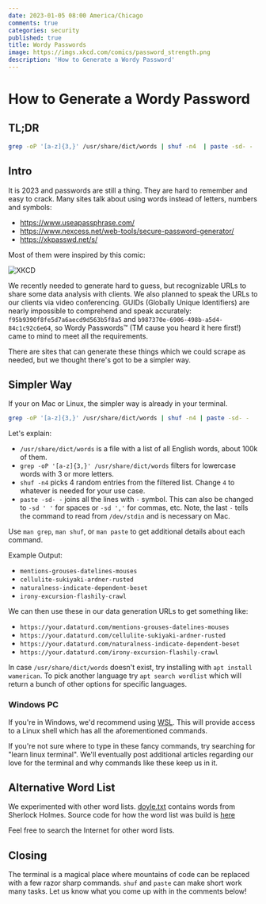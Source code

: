 ```yaml
---
date: 2023-01-05 08:00 America/Chicago
comments: true
categories: security
published: true
title: Wordy Passwords
image: https://imgs.xkcd.com/comics/password_strength.png
description: 'How to Generate a Wordy Password'
---
```

# How to Generate a Wordy Password

## TL;DR
```sh
grep -oP '[a-z]{3,}' /usr/share/dict/words | shuf -n4  | paste -sd- -
```


## Intro

It is 2023 and passwords are still a thing. They are hard to remember and easy to crack.
Many sites talk about using words instead of letters, numbers and symbols:

- https://www.useapassphrase.com/
- https://www.nexcess.net/web-tools/secure-password-generator/
- https://xkpasswd.net/s/

Most of them were inspired by this comic:

<img class="featured" src="https://imgs.xkcd.com/comics/password_strength.png" alt="XKCD" />

We recently needed to generate hard to guess, but recognizable URLs to share
some data analysis with clients. We also planned to speak the URLs to our clients via video conferencing.
GUIDs (Globally Unique Identifiers) are nearly impossible to comprehend and speak accurately:
`f95b9390f8fe5d7a6aecd9d563b5f8a5` and `b987370e-6906-498b-a5d4-84c1c92c6e64`,
so Wordy Passwords™ (TM cause you heard it here first!) came to mind to meet all the requirements.

There are sites that can generate these things which we could scrape as needed, but we thought there's
got to be a simpler way.

## Simpler Way

If your on Mac or Linux, the simpler way is already in your terminal.

```sh
grep -oP '[a-z]{3,}' /usr/share/dict/words | shuf -n4 | paste -sd- -
```

Let's explain:

- `/usr/share/dict/words` is a file with a list of all English words, about 100k of them.
- `grep -oP '[a-z]{3,}' /usr/share/dict/words` filters for lowercase words with 3 or more letters.
- `shuf -n4` picks 4 random entries from the filtered list. Change `4` to whatever is needed for your use case.
- `paste -sd- -` joins all the lines with `-` symbol. This can also be changed to `-sd ' '` for spaces or `-sd ','` for commas, etc.
  Note, the last `-` tells the command to read from `/dev/stdin` and is necessary on Mac.

Use `man grep`, `man shuf`, or `man paste` to get additional details about each command.

Example Output:

- `mentions-grouses-datelines-mouses`
- `cellulite-sukiyaki-ardner-rusted`
- `naturalness-indicate-dependent-beset`
- `irony-excursion-flashily-crawl`

We can then use these in our data generation URLs to get something like:

- `https://your.dataturd.com/mentions-grouses-datelines-mouses`
- `https://your.dataturd.com/cellulite-sukiyaki-ardner-rusted`
- `https://your.dataturd.com/naturalness-indicate-dependent-beset`
- `https://your.dataturd.com/irony-excursion-flashily-crawl`

In case `/usr/share/dict/words` doesn't exist, try installing with `apt install wamerican`.
To pick another language try `apt search wordlist` which will return a bunch of other options for specific languages.

### Windows PC

If you're in Windows, we'd recommend using [WSL](https://learn.microsoft.com/en-us/windows/wsl/install).
This will provide access to a Linux shell which has all the aforementioned commands.

If you're not sure where to type in these fancy commands, try searching for "learn linux terminal". We'll eventually post additional
articles regarding our love for the terminal and why commands like these keep us in it.

## Alternative Word List

We experimented with other word lists. [doyle.txt](https://www.dataturd.com/words/doyle.txt) contains words from
Sherlock Holmes. Source code for how the word list was build is [here](https://github.com/ddrscott/wordy-passwords)

Feel free to search the Internet for other word lists.

## Closing

The terminal is a magical place where mountains of code can be replaced with a few razor sharp commands.
`shuf` and `paste` can make short work many tasks. Let us know what you come up with in the comments below!

